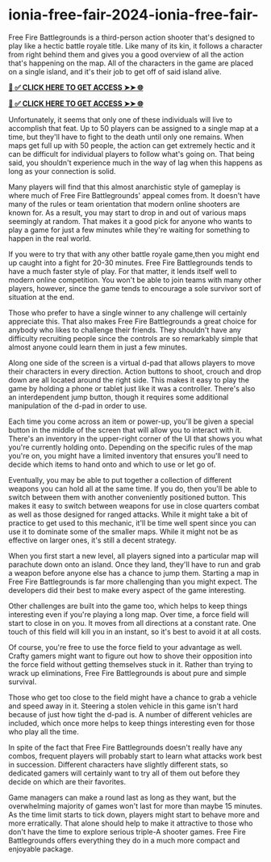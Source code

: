 # ionia-free-fair-2024-ionia-free-fair-
Free Fire Battlegrounds is a third-person action shooter that's designed to play like a hectic battle royale title. Like many of its kin, it follows a character from right behind them and gives you a good overview of all the action that's happening on the map. All of the characters in the game are placed on a single island, and it's their job to get off of said island alive.


**[📌 ✅ CLICK HERE TO GET ACCESS ➤➤ 🌐](https://newmegadeals.xyz/FREE-FIER/)**


**[📌 ✅ CLICK HERE TO GET ACCESS ➤➤ 🌐](https://newmegadeals.xyz/FREE-FIER/)**



Unfortunately, it seems that only one of these individuals will live to accomplish that feat. Up to 50 players can be assigned to a single map at a time, but they'll have to fight to the death until only one remains. When maps get full up with 50 people, the action can get extremely hectic and it can be difficult for individual players to follow what's going on. That being said, you shouldn't experience much in the way of lag when this happens as long as your connection is solid.

Many players will find that this almost anarchistic style of gameplay is where much of Free Fire Battlegrounds' appeal comes from. It doesn't have many of the rules or team orientation that modern online shooters are known for. As a result, you may start to drop in and out of various maps seemingly at random. That makes it a good pick for anyone who wants to play a game for just a few minutes while they're waiting for something to happen in the real world.

If you were to try that with any other battle royale game,then you might end up caught into a fight for 20-30 minutes. Free Fire Battlegrounds tends to have a much faster style of play. For that matter, it lends itself well to modern online competition. You won't be able to join teams with many other players, however, since the game tends to encourage a sole survivor sort of situation at the end.

Those who prefer to have a single winner to any challenge will certainly appreciate this. That also makes Free Fire Battlegrounds a great choice for anybody who likes to challenge their friends. They shouldn't have any difficulty recruiting people since the controls are so remarkably simple that almost anyone could learn them in just a few minutes.

Along one side of the screen is a virtual d-pad that allows players to move their characters in every direction. Action buttons to shoot, crouch and drop down are all located around the right side. This makes it easy to play the game by holding a phone or tablet just like it was a controller. There's also an interdependent jump button, though it requires some additional manipulation of the d-pad in order to use.

Each time you come across an item or power-up, you'll be given a special button in the middle of the screen that will allow you to interact with it. There's an inventory in the upper-right corner of the UI that shows you what you're currently holding onto. Depending on the specific rules of the map you're on, you might have a limited inventory that ensures you'll need to decide which items to hand onto and which to use or let go of.

Eventually, you may be able to put together a collection of different weapons you can hold all at the same time. If you do, then you'll be able to switch between them with another conveniently positioned button. This makes it easy to switch between weapons for use in close quarters combat as well as those designed for ranged attacks. While it might take a bit of practice to get used to this mechanic, it'll be time well spent since you can use it to dominate some of the smaller maps. While it might not be as effective on larger ones, it's still a decent strategy.

When you first start a new level, all players signed into a particular map will parachute down onto an island. Once they land, they'll have to run and grab a weapon before anyone else has a chance to jump them. Starting a map in Free Fire Battlegrounds is far more challenging than you might expect. The developers did their best to make every aspect of the game interesting.

Other challenges are built into the game too, which helps to keep things interesting even if you're playing a long map. Over time, a force field will start to close in on you. It moves from all directions at a constant rate. One touch of this field will kill you in an instant, so it's best to avoid it at all costs.

Of course, you're free to use the force field to your advantage as well. Crafty gamers might want to figure out how to shove their opposition into the force field without getting themselves stuck in it. Rather than trying to wrack up eliminations, Free Fire Battlegrounds is about pure and simple survival.

Those who get too close to the field might have a chance to grab a vehicle and speed away in it. Steering a stolen vehicle in this game isn't hard because of just how tight the d-pad is. A number of different vehicles are included, which once more helps to keep things interesting even for those who play all the time.

In spite of the fact that Free Fire Battlegrounds doesn't really have any combos, frequent players will probably start to learn what attacks work best in succession. Different characters have slightly different stats, so dedicated gamers will certainly want to try all of them out before they decide on which are their favorites.

Game managers can make a round last as long as they want, but the overwhelming majority of games won't last for more than maybe 15 minutes. As the time limit starts to tick down, players might start to behave more and more erratically. That alone should help to make it attractive to those who don't have the time to explore serious triple-A shooter games. Free Fire Battlegrounds offers everything they do in a much more compact and enjoyable package.
